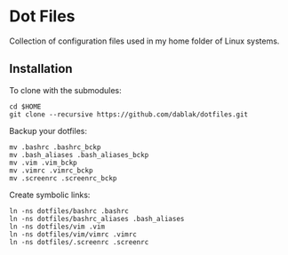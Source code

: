 # Dot Files

Collection of configuration files used in my home folder of Linux systems.

## Installation

To clone with the submodules:
```
cd $HOME  
git clone --recursive https://github.com/dablak/dotfiles.git
```

Backup your dotfiles:
```
mv .bashrc .bashrc_bckp  
mv .bash_aliases .bash_aliases_bckp  
mv .vim .vim_bckp  
mv .vimrc .vimrc_bckp
mv .screenrc .screenrc_bckp
```

Create symbolic links:
```
ln -ns dotfiles/bashrc .bashrc  
ln -ns dotfiles/bashrc_aliases .bash_aliases  
ln -ns dotfiles/vim .vim  
ln -ns dotfiles/vim/vimrc .vimrc
ln -ns dotfiles/.screenrc .screenrc
```
